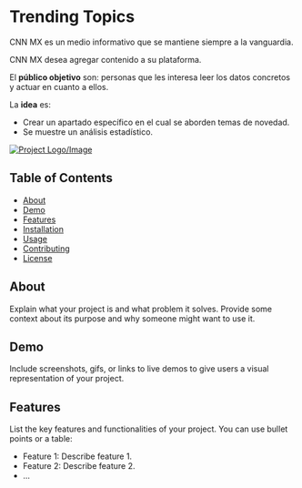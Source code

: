 # Trending Topics

CNN MX es un medio informativo que se mantiene siempre a la vanguardia. 

CNN MX desea agregar contenido a su plataforma. 

El **público objetivo** son:
personas que les interesa leer los datos concretos y actuar en cuanto a ellos.

La **idea** es:

- Crear un apartado específico en el cual se aborden
temas de novedad.
- Se muestre un análisis estadístico.

[![Project Logo/Image](media/X_logo_2023_(white).png)](https://github.com/laucha-cf/Trending_Topic)

## Table of Contents

- [About](#about)
- [Demo](#demo)
- [Features](#features)
- [Installation](#installation)
- [Usage](#usage)
- [Contributing](#contributing)
- [License](#license)

## About

Explain what your project is and what problem it solves. Provide some context about its purpose and why someone might want to use it.

## Demo

Include screenshots, gifs, or links to live demos to give users a visual representation of your project.

## Features

List the key features and functionalities of your project. You can use bullet points or a table:

- Feature 1: Describe feature 1.
- Feature 2: Describe feature 2.
- ...



